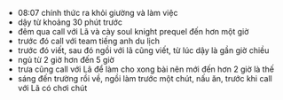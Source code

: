 - 08:07 chính thức ra khỏi giường và làm việc
- dậy từ khoảng 30 phút trước
- đêm qua call với Lã và cày soul knight prequel đến hơn một giờ
- trước đó call với team tiếng anh du lịch
- trước đó viết, sau đó ngồi với lã cũng viết, từ lúc dậy là gần giờ chiều
- ngủ từ 2 giờ hơn đến 5 giờ
- trưa cũng call với Lã để làm cho xong bài nên mới đến hơn 2 giờ là thế
- sáng đến trường rồi về, ngồi làm trước một chút, nấu ăn, trước khi call với Lã có chơi chút
